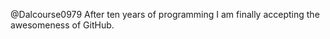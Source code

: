 @Dalcourse0979
After ten years of programming I am finally accepting the awesomeness of GitHub.

<!---
Dalcourse0979/Dalcourse0979 is a ✨ special ✨ repository because its `README.md` (this file) appears on your GitHub profile.
You can click the Preview link to take a look at your changes.
--->
